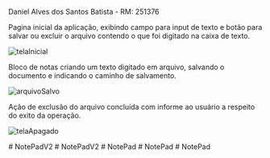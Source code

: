 Daniel Alves dos Santos Batista - RM: 251376


Pagina inicial da aplicação, exibindo campo para input de texto e botão para salvar ou excluir o arquivo contendo o que foi digitado na caixa de texto.

![telaInicial](https://github.com/user-attachments/assets/38b2517a-cd21-49d5-9eb6-181c8443acdf)


Bloco de notas criando um texto digitado em arquivo, salvando o documento e indicando o caminho de salvamento.


![arquivoSalvo](https://github.com/user-attachments/assets/48d6d611-bc14-48bf-8e81-f13a16806b3e)


Ação de exclusão do arquivo concluída com informe ao usuário a respeito do exito da operação. 


![telaApagado](https://github.com/user-attachments/assets/83c39035-f2ab-463f-908e-ead16e408873)


 


#   N o t e P a d V 2  
 #   N o t e P a d V 2  
 #   N o t e P a d  
 #   N o t e P a d  
 #   N o t e P a d  
 